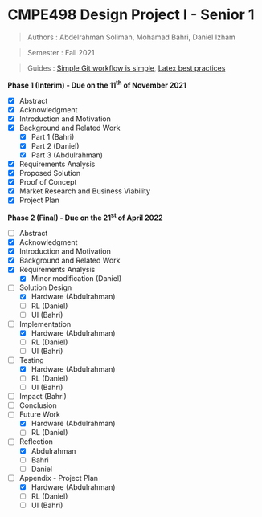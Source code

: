 # CMPE498 Design Project I - Senior 1
>Authors : Abdelrahman Soliman, Mohamad Bahri, Daniel Izham

>Semester : Fall 2021

>Guides : [Simple Git workflow is simple](https://www.atlassian.com/git/articles/simple-git-workflow-is-simple), [Latex best practices](https://github.com/dspinellis/latex-advice#advice-for-writing-latex-documents)

**Phase 1 (Interim) - Due on the 11<sup>th</sup> of November 2021**
- [x] Abstract
- [x] Acknowledgment
- [x] Introduction and Motivation
- [x] Background and Related Work
   - [x] Part 1 (Bahri)
   - [x] Part 2 (Daniel)
   - [x] Part 3 (Abdulrahman)
- [x] Requirements Analysis
- [x] Proposed Solution
- [x] Proof of Concept
- [x] Market Research and Business Viability
- [x] Project Plan

**Phase 2 (Final) - Due on the 21<sup>st</sup> of April 2022**
- [ ] Abstract
- [x] Acknowledgment
- [x] Introduction and Motivation
- [x] Background and Related Work
- [x] Requirements Analysis
   - [x] Minor modification (Daniel)
- [ ] Solution Design
   - [x] Hardware (Abdulrahman)
   - [ ] RL (Daniel)
   - [ ] UI (Bahri)
- [ ] Implementation
   - [x] Hardware (Abdulrahman)
   - [ ] RL (Daniel)
   - [ ] UI (Bahri)
- [ ] Testing
   - [x] Hardware (Abdulrahman)
   - [ ] RL (Daniel)
   - [ ] UI (Bahri)
- [ ] Impact (Bahri)
- [ ] Conclusion
- [ ] Future Work
   - [x] Hardware (Abdulrahman)
   - [ ] RL (Daniel)
- [ ] Reflection
   - [x] Abdulrahman
   - [ ] Bahri
   - [ ] Daniel
- [ ] Appendix - Project Plan
   - [x] Hardware (Abdulrahman)
   - [ ] RL (Daniel)
   - [ ] UI (Bahri)
